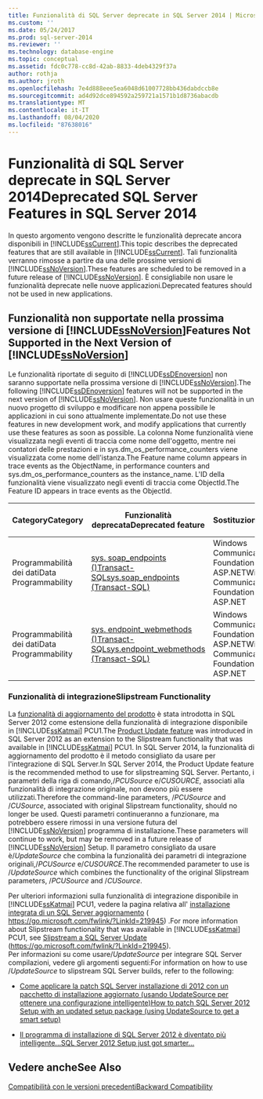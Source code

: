 ```yaml
---
title: Funzionalità di SQL Server deprecate in SQL Server 2014 | Microsoft Docs
ms.custom: ''
ms.date: 05/24/2017
ms.prod: sql-server-2014
ms.reviewer: ''
ms.technology: database-engine
ms.topic: conceptual
ms.assetid: fdc0c778-cc8d-42ab-8833-4deb4329f37a
author: rothja
ms.author: jroth
ms.openlocfilehash: 7e4d888eee5ea6048d61007728bb436dabdccb8e
ms.sourcegitcommit: ad4d92dce894592a259721a1571b1d8736abacdb
ms.translationtype: MT
ms.contentlocale: it-IT
ms.lasthandoff: 08/04/2020
ms.locfileid: "87638016"
---
```

# <a name="deprecated-sql-server-features-in-sql-server-2014"></a><span data-ttu-id="619a6-102">Funzionalità di SQL Server deprecate in SQL Server 2014</span><span class="sxs-lookup"><span data-stu-id="619a6-102">Deprecated SQL Server Features in SQL Server 2014</span></span>
  <span data-ttu-id="619a6-103">In questo argomento vengono descritte le funzionalità deprecate ancora disponibili in [!INCLUDE[ssCurrent](../includes/sscurrent-md.md)].</span><span class="sxs-lookup"><span data-stu-id="619a6-103">This topic describes the deprecated features that are still available in [!INCLUDE[ssCurrent](../includes/sscurrent-md.md)].</span></span> <span data-ttu-id="619a6-104">Tali funzionalità verranno rimosse a partire da una delle prossime versioni di [!INCLUDE[ssNoVersion](../includes/ssnoversion-md.md)].</span><span class="sxs-lookup"><span data-stu-id="619a6-104">These features are scheduled to be removed in a future release of [!INCLUDE[ssNoVersion](../includes/ssnoversion-md.md)].</span></span> <span data-ttu-id="619a6-105">È consigliabile non usare le funzionalità deprecate nelle nuove applicazioni.</span><span class="sxs-lookup"><span data-stu-id="619a6-105">Deprecated features should not be used in new applications.</span></span>  
  
## <a name="features-not-supported-in-the-next-version-of-ssnoversion"></a><span data-ttu-id="619a6-106">Funzionalità non supportate nella prossima versione di [!INCLUDE[ssNoVersion](../includes/ssnoversion-md.md)]</span><span class="sxs-lookup"><span data-stu-id="619a6-106">Features Not Supported in the Next Version of [!INCLUDE[ssNoVersion](../includes/ssnoversion-md.md)]</span></span>  
 <span data-ttu-id="619a6-107">Le funzionalità riportate di seguito di [!INCLUDE[ssDEnoversion](../includes/ssdenoversion-md.md)] non saranno supportate nella prossima versione di [!INCLUDE[ssNoVersion](../includes/ssnoversion-md.md)].</span><span class="sxs-lookup"><span data-stu-id="619a6-107">The following [!INCLUDE[ssDEnoversion](../includes/ssdenoversion-md.md)] features will not be supported in the next version of [!INCLUDE[ssNoVersion](../includes/ssnoversion-md.md)].</span></span> <span data-ttu-id="619a6-108">Non usare queste funzionalità in un nuovo progetto di sviluppo e modificare non appena possibile le applicazioni in cui sono attualmente implementate.</span><span class="sxs-lookup"><span data-stu-id="619a6-108">Do not use these features in new development work, and modify applications that currently use these features as soon as possible.</span></span> <span data-ttu-id="619a6-109">La colonna Nome funzionalità viene visualizzata negli eventi di traccia come nome dell'oggetto, mentre nei contatori delle prestazioni e in sys.dm_os_performance_counters viene visualizzata come nome dell'istanza.</span><span class="sxs-lookup"><span data-stu-id="619a6-109">The Feature name column appears in trace events as the ObjectName, in performance counters and sys.dm_os_performance_counters as the instance_name.</span></span> <span data-ttu-id="619a6-110">L'ID della funzionalità viene visualizzato negli eventi di traccia come ObjectId.</span><span class="sxs-lookup"><span data-stu-id="619a6-110">The Feature ID appears in trace events as the ObjectId.</span></span>  
  
|<span data-ttu-id="619a6-111">Category</span><span class="sxs-lookup"><span data-stu-id="619a6-111">Category</span></span>|<span data-ttu-id="619a6-112">Funzionalità deprecata</span><span class="sxs-lookup"><span data-stu-id="619a6-112">Deprecated feature</span></span>|<span data-ttu-id="619a6-113">Sostituzione</span><span class="sxs-lookup"><span data-stu-id="619a6-113">Replacement</span></span>|<span data-ttu-id="619a6-114">Nome funzionalità</span><span class="sxs-lookup"><span data-stu-id="619a6-114">Feature name</span></span>|<span data-ttu-id="619a6-115">ID funzionalità</span><span class="sxs-lookup"><span data-stu-id="619a6-115">Feature ID</span></span>|  
|--------------|------------------------|-----------------|------------------|----------------|  
|<span data-ttu-id="619a6-116">Programmabilità dei dati</span><span class="sxs-lookup"><span data-stu-id="619a6-116">Data Programmability</span></span>|[<span data-ttu-id="619a6-117">sys. soap_endpoints &#40;&#41;Transact-SQL</span><span class="sxs-lookup"><span data-stu-id="619a6-117">sys.soap_endpoints &#40;Transact-SQL&#41;</span></span>](/sql/relational-databases/system-catalog-views/sys-soap-endpoints-transact-sql)|<span data-ttu-id="619a6-118">Windows Communications Foundation (WCF) o ASP.NET</span><span class="sxs-lookup"><span data-stu-id="619a6-118">Windows Communications Foundation (WCF) or ASP.NET</span></span>|<span data-ttu-id="619a6-119">Servizi Web XML nativi</span><span class="sxs-lookup"><span data-stu-id="619a6-119">Native XML Web Services</span></span>|<span data-ttu-id="619a6-120">22</span><span class="sxs-lookup"><span data-stu-id="619a6-120">22</span></span>|  
|<span data-ttu-id="619a6-121">Programmabilità dei dati</span><span class="sxs-lookup"><span data-stu-id="619a6-121">Data Programmability</span></span>|[<span data-ttu-id="619a6-122">sys. endpoint_webmethods &#40;&#41;Transact-SQL</span><span class="sxs-lookup"><span data-stu-id="619a6-122">sys.endpoint_webmethods &#40;Transact-SQL&#41;</span></span>](/sql/relational-databases/system-catalog-views/sys-endpoint-webmethods-transact-sql)|<span data-ttu-id="619a6-123">Windows Communications Foundation (WCF) o ASP.NET</span><span class="sxs-lookup"><span data-stu-id="619a6-123">Windows Communications Foundation (WCF) or ASP.NET</span></span>|<span data-ttu-id="619a6-124">Servizi Web XML nativi</span><span class="sxs-lookup"><span data-stu-id="619a6-124">Native XML Web Services</span></span>|<span data-ttu-id="619a6-125">23</span><span class="sxs-lookup"><span data-stu-id="619a6-125">23</span></span>|  
  
### <a name="slipstream-functionality"></a><span data-ttu-id="619a6-126">Funzionalità di integrazione</span><span class="sxs-lookup"><span data-stu-id="619a6-126">Slipstream Functionality</span></span>  
 <span data-ttu-id="619a6-127">La [funzionalità di aggiornamento del prodotto](/previous-versions/sql/sql-server-2012/hh231670(v=sql.110)?redirectedfrom=MSDN) è stata introdotta in SQL Server 2012 come estensione della funzionalità di integrazione disponibile in [!INCLUDE[ssKatmai](../includes/sskatmai-md.md)] PCU1.</span><span class="sxs-lookup"><span data-stu-id="619a6-127">The [Product Update feature](/previous-versions/sql/sql-server-2012/hh231670(v=sql.110)?redirectedfrom=MSDN) was introduced in SQL Server 2012 as an extension to the  Slipstream functionality that was available in [!INCLUDE[ssKatmai](../includes/sskatmai-md.md)] PCU1.</span></span> <span data-ttu-id="619a6-128">In SQL Server 2014, la funzionalità di aggiornamento del prodotto è il metodo consigliato da usare per l'integrazione di SQL Server.</span><span class="sxs-lookup"><span data-stu-id="619a6-128">In SQL Server 2014, the Product Update feature is the recommended method to use for slipstreaming SQL Server.</span></span> <span data-ttu-id="619a6-129">Pertanto, i parametri della riga di comando,/*PCUSource* e/*CUSOURCE*, associati alla funzionalità di integrazione originale, non devono più essere utilizzati.</span><span class="sxs-lookup"><span data-stu-id="619a6-129">Therefore the command-line parameters, /*PCUSource* and /*CUSource*, associated with original Slipstream functionality, should no longer be used.</span></span> <span data-ttu-id="619a6-130">Questi parametri continueranno a funzionare, ma potrebbero essere rimossi in una versione futura del [!INCLUDE[ssNoVersion](../includes/ssnoversion-md.md)] programma di installazione.</span><span class="sxs-lookup"><span data-stu-id="619a6-130">These parameters will continue to work, but may be removed in a future release of [!INCLUDE[ssNoVersion](../includes/ssnoversion-md.md)] Setup.</span></span> <span data-ttu-id="619a6-131">Il parametro consigliato da usare è/*UpdateSource* che combina la funzionalità dei parametri di integrazione originali,/*PCUSource* e/*CUSOURCE*.</span><span class="sxs-lookup"><span data-stu-id="619a6-131">The recommended parameter to use is /*UpdateSource* which combines the functionality of the original Slipstream parameters, /*PCUSource* and /*CUSource*.</span></span>  
  
 <span data-ttu-id="619a6-132">Per ulteriori informazioni sulla funzionalità di integrazione disponibile in [!INCLUDE[ssKatmai](../includes/sskatmai-md.md)] PCU1, vedere la pagina relativa all' [installazione integrata di un SQL Server aggiornamento](https://go.microsoft.com/fwlink/?LinkId=219945) ( https://go.microsoft.com/fwlink/?LinkId=219945) .</span><span class="sxs-lookup"><span data-stu-id="619a6-132">For more information about Slipstream functionality that was available in [!INCLUDE[ssKatmai](../includes/sskatmai-md.md)] PCU1, see [Slipstream a SQL Server Update](https://go.microsoft.com/fwlink/?LinkId=219945) (https://go.microsoft.com/fwlink/?LinkId=219945).</span></span>  
 <span data-ttu-id="619a6-133">Per informazioni su come usare/*UpdateSource* per integrare SQL Server compilazioni, vedere gli argomenti seguenti:</span><span class="sxs-lookup"><span data-stu-id="619a6-133">For information on how to use /*UpdateSource* to slipstream SQL Server builds, refer to the following:</span></span>
 
 - [<span data-ttu-id="619a6-134">Come applicare la patch SQL Server installazione di 2012 con un pacchetto di installazione aggiornato (usando UpdateSource per ottenere una configurazione intelligente)</span><span class="sxs-lookup"><span data-stu-id="619a6-134">How to patch SQL Server 2012 Setup with an updated setup package (using UpdateSource to get a smart setup)</span></span>](https://blogs.msdn.microsoft.com/jason_howell/2012/08/28/how-to-patch-sql-server-2012-setup-with-an-updated-setup-package-using-updatesource-to-get-a-smart-setup/)
 
 - [<span data-ttu-id="619a6-135">Il programma di installazione di SQL Server 2012 è diventato più intelligente...</span><span class="sxs-lookup"><span data-stu-id="619a6-135">SQL Server 2012 Setup just got smarter… </span></span>](https://techcommunity.microsoft.com/t5/SQL-Server-Support/SQL-Server-2012-Setup-just-got-smarter-8230/ba-p/317440)
 
## <a name="see-also"></a><span data-ttu-id="619a6-136">Vedere anche</span><span class="sxs-lookup"><span data-stu-id="619a6-136">See Also</span></span>  
 [<span data-ttu-id="619a6-137">Compatibilità con le versioni precedenti</span><span class="sxs-lookup"><span data-stu-id="619a6-137">Backward Compatibility</span></span>](../../2014/getting-started/backward-compatibility.md)  
  
  
